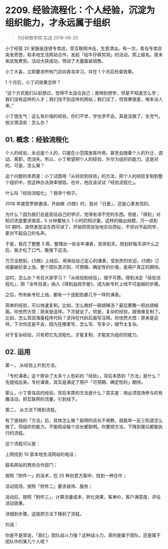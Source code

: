 # 2209. 经验流程化：个人经验，沉淀为组织能力，才永远属于组织
> 5分钟商学院·实战
2018-08-20

小丁经营 20 家服装连锁专卖店，受互联网冲击，生意清淡。有一次，青岛专卖店突发奇想，和本地生活网站合作，发起「给牛仔裤剪洞」的活动，网上报名，周末来店免费剪。活动大获成功，带动了大量服装销售。

小丁大喜，立即要求所有门店向青岛学习，并在 1 个月后检查效果。

1 个月后，小丁问效果怎样？

“这个方式我们以前想过，觉得不太适合自己；我特别想学，但是不知道怎么学；我们没有这样的人才；我们找不到这样的网站；我们试了，但效果很差，根本没人来。”

小丁很生气：这么有价值的经验，你们不学，学也学不会，真是没救了。生完气，他又很沮丧：怎么办？

## 01. 概念：经验流程化

个人的经验，永远是个人的，只能在小范围发挥作用，甚至会随着个人的升迁、调动、离职，而消失。所以，小丁希望把个人的经验，升华为组织的能力。这是对的。可是，怎么做？

这个问题的本质是：小丁试图用「从经验到经验」的方法，把个人的经验复制到整个组织中，但这种办法效率很低。也许，他应该试试「经验流程化」。

什么叫「经验流程化」？我举个例子。

2016 年接受罗胖邀请，开始做《5商》时，我对「日更」，还是心里发怵的。

为什么？因为我们总是高估自己的学识，觉得有讲不完的东西。但是，「得到」对知识浓度要求很高，5 分钟要放入 1 小时的知识量，这样的输出规模，万一讲到 50 期时，突然发现没东西可讲了，开始慌慌张张地东拉西扯，不但对不起同学，更对不起自己的名声。

于是，我花了整整 3 周，整理出一张全年课表，具体到天。规划好每天讲什么之后，我才松了口气，敢接下这活。

万万没想到，《5商》上线后，用来给自己定心的课表，受到热烈欢迎，《5商》订阅量破纪录上涨。整个团队意识到，可预期、确定性的价值，是用户真正的期待。

这时，怎么办？号召大家学习？「从经验到经验」，很不可靠。得到决定「经验流程化」，把「全年目录」纳入《得到品控手册》，成为新专栏上线不可逾越的步骤。

之后，所有新专栏上线，都有一个连配色都几乎一样的课表。

简单的经验，可以快速复制。比如，怎么做好一碗胡辣汤？最后要撒一把白胡椒面。你恍然大悟：原来是这样。下次就会了。但是，复杂的经验，就很难复制了。比如，怎么驾驭海量程序代码？坚持在代码后面写注释。你恍然大悟：原来是这样。下次你还是不会，因为在哪里写、怎么写、写多少，细节太复杂。

对于复杂经验，只有把它先流程化，才能复制，才能变为组织的能力。

## 02. 运用

第一， 从经验上升到方法。

「专栏课表」这个掺杂了太多个人色彩的「经验」，背后本质的「方法」是什么？先提纯出来。专栏课表，其实是满足了用户「可预期、确定性的」期待。

那么，小丁青岛店的经验，背后本质的方法是什么？其实是：用必须现场参与的有趣活动，把互联网的流量，引到线下。

第二， 从方法下降到流程。

有了提纯的「方法」后，具体怎么做？聪明的店长不用教，就能举一反三知道怎么做了。但组织的能力，不能假设每个店长都聪明。你要把方法，下降到傻瓜都能执行的流程。

这个流程可以是：

上网找到 10 家本地生活网站的电话；

联系网站的商务合作部门；

按照「附件一」的话术，在 25 种创意方案中，找到一种合作；

活动现场，按照「附件二」要求装饰、服务；

活动后，按照「附件三」，计算流量成本，转化效果，客单价，客户满意度，评估活动效果。

详细到步骤，这就把方法下降到了流程。

刘润：

你是不是常说，「我们」团队战斗力强？这种战斗力，真的是属于团队，还是属于团队中的某几个人呢？


